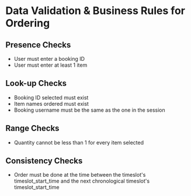 # Data Validation & Business Rules for Ordering

## Presence Checks

- User must enter a booking ID
- User must enter at least 1 item

## Look-up Checks

- Booking ID selected must exist
- Item names ordered must exist
- Booking username must be the same as the one in the session

## Range Checks

- Quantity cannot be less than 1 for every item selected

## Consistency Checks

- Order must be done at the time between the timeslot's timeslot_start_time and the next chronological timeslot's timeslot_start_time
